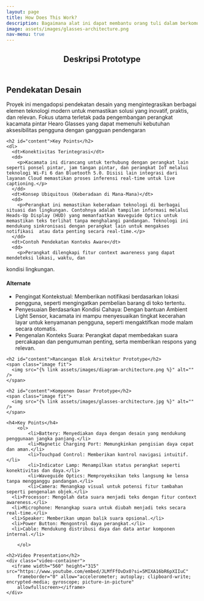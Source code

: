 ```yaml
---
layout: page
title: How Does This Work?
description: Bagaimana alat ini dapat membantu orang tuli dalam berkomunikasi 
image: assets/images/glasses-architecture.png
nav-menu: true
---
```


<!-- Main -->
<div id="main" class="alt">

<section id="one">
  <div class="inner">
    <header class="major">
      <h1>Deskripsi Prototype</h1>
    </header>
    <h2 id="content">Pendekatan Desain</h2>
    Proyek ini mengadopsi pendekatan desain yang mengintegrasikan berbagai elemen teknologi modern untuk memastikan solusi yang inovatif, praktis, dan relevan. Fokus utama terletak pada pengembangan perangkat kacamata pintar Hearo Glasses yang dapat memenuhi kebutuhan aksesibilitas pengguna dengan gangguan pendengaran

    <h2 id="content">Key Points</h2>
    <dl>
      <dt>Konektivitas Terintegrasi</dt>
      <dd>
        <p>Kacamata ini dirancang untuk terhubung dengan perangkat lain seperti ponsel pintar, jam tangan pintar, dan perangkat IoT melalui teknologi Wi-Fi 6 dan Bluetooth 5.0. Disisi lain integrasi dari layanan Cloud memastikan proses inferensi real-time untuk live captioning.</p>
      </dd>
      <dt>Konsep Ubiquitous (Keberadaan di Mana-Mana)</dt>
      <dd>
        <p>Perangkat ini memastikan keberadaan teknologi di berbagai situasi dan lingkungan. Contohnya adalah tampilan informasi melalui Heads-Up Display (HUD) yang memanfaatkan Waveguide Optics untuk memastikan teks terlihat tanpa menghalangi pandangan. Teknologi ini mendukung sinkronisasi dengan perangkat lain untuk mengakses notifikasi  atau data penting secara real-time.</p>
      </dd>
      <dt>Contoh Pendekatan Konteks Aware</dt>
      <dd>
        <p>Perangkat dilengkapi fitur context awareness yang dapat mendeteksi lokasi, waktu, dan
kondisi lingkungan.</p>
      <h4>Alternate</h4>
      <ul class="alt">
        <li>Pengingat Kontekstual: Memberikan notifikasi berdasarkan lokasi pengguna, seperti
mengingatkan pembelian barang di toko tertentu.</li>
        <li>Penyesuaian Berdasarkan Kondisi Cahaya: Dengan bantuan Ambient Light
Sensor, kacamata ini mampu menyesuaikan tingkat kecerahan layar untuk kenyamanan
pengguna, seperti mengaktifkan mode malam secara otomatis.</li>
        <li>Pengenalan Konteks Suara: Perangkat dapat membedakan suara percakapan dan
pengumuman penting, serta memberikan respons yang relevan.</li>
      </ul>
      </dd>
    </dl>

    <h2 id="content">Rancangan Blok Arsitektur Prototype</h2>
    <span class="image fit">
      <img src="{% link assets/images/diagram-architecture.png %}" alt="" />
    </span>

    <h2 id="content">Komponen Dasar Prototype</h2>
    <span class="image fit">
      <img src="{% link assets/images/glasses-architecture.jpg %}" alt="" />
    </span>
    
    <h4>Key Points</h4>
		<ol>
			<li>Battery: Menyediakan daya dengan desain yang mendukung penggunaan jangka panjang.</li>
			<li>Magnetic Charging Port: Memungkinkan pengisian daya cepat dan aman.</li>
			<li>Touchpad Control: Memberikan kontrol navigasi intuitif.</li>
			<li>Indicator Lamp: Menampilkan status perangkat seperti konektivitas dan daya.</li>
			<li>Waveguide Optics: Memproyeksikan teks langsung ke lensa tanpa mengganggu pandangan.</li>
			<li>Camera: Menangkap visual untuk potensi fitur tambahan seperti pengenalan objek.</li>
      <li>Processor: Mengolah data suara menjadi teks dengan fitur context awareness.</li>
      <li>Microphone: Menangkap suara untuk diubah menjadi teks secara real-time.</li>
      <li>Speaker: Memberikan umpan balik suara opsional.</li>
      <li>Power Button: Mengontrol daya perangkat.</li>
      <li>Cable: Mendukung distribusi daya dan data antar komponen internal.</li>

		</ol>
    
    <h2>Video Presentation</h2>
    <div class="video-container">
      <iframe width="560" height="315" src="https://www.youtube.com/embed/JLMfFfOvDx0?si=5MIXA16bR6pXIIuC"
        frameborder="0" allow="accelerometer; autoplay; clipboard-write; encrypted-media; gyroscope; picture-in-picture"
        allowfullscreen></iframe>
    </div>
  </div>
</section>
